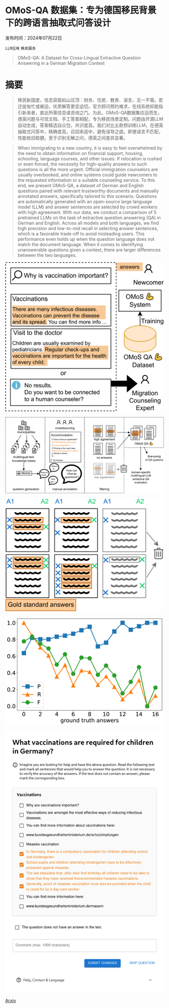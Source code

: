 # OMoS-QA 数据集：专为德国移民背景下的跨语言抽取式问答设计

发布时间：2024年07月22日

`LLM应用` `移民服务`

> OMoS-QA: A Dataset for Cross-Lingual Extractive Question Answering in a German Migration Context

# 摘要

> 移民新国度，信息获取如山压顶：财务、住房、教育、语言，无一不需。若迁徙匆忙或被迫，优质解答更显迫切。官方顾问预约难求，在线系统却能指引新来者，直达所需信息或咨询之门。为此，OMoS-QA数据集应运而生，德英问题与可信文档、手工答案相配，专为移民场景定制。问题由开源LLM自动生成，答案精选自众包，共识度高。我们对比五款预训练LLM，在德英抽取式问答中，精确度高，召回率适中，避免误导之虞。即便语言不匹配，性能依旧稳健。至于识别无解之问，德英之间差异显著。

> When immigrating to a new country, it is easy to feel overwhelmed by the need to obtain information on financial support, housing, schooling, language courses, and other issues. If relocation is rushed or even forced, the necessity for high-quality answers to such questions is all the more urgent. Official immigration counselors are usually overbooked, and online systems could guide newcomers to the requested information or a suitable counseling service.
  To this end, we present OMoS-QA, a dataset of German and English questions paired with relevant trustworthy documents and manually annotated answers, specifically tailored to this scenario. Questions are automatically generated with an open-source large language model (LLM) and answer sentences are selected by crowd workers with high agreement. With our data, we conduct a comparison of 5 pretrained LLMs on the task of extractive question answering (QA) in German and English. Across all models and both languages, we find high precision and low-to-mid recall in selecting answer sentences, which is a favorable trade-off to avoid misleading users. This performance even holds up when the question language does not match the document language. When it comes to identifying unanswerable questions given a context, there are larger differences between the two languages.

![OMoS-QA 数据集：专为德国移民背景下的跨语言抽取式问答设计](../../../paper_images/2407.15736/x1.png)

![OMoS-QA 数据集：专为德国移民背景下的跨语言抽取式问答设计](../../../paper_images/2407.15736/x2.png)

![OMoS-QA 数据集：专为德国移民背景下的跨语言抽取式问答设计](../../../paper_images/2407.15736/x3.png)

![OMoS-QA 数据集：专为德国移民背景下的跨语言抽取式问答设计](../../../paper_images/2407.15736/x4.png)

![OMoS-QA 数据集：专为德国移民背景下的跨语言抽取式问答设计](../../../paper_images/2407.15736/annotation-tool2.png)

[Arxiv](https://arxiv.org/abs/2407.15736)